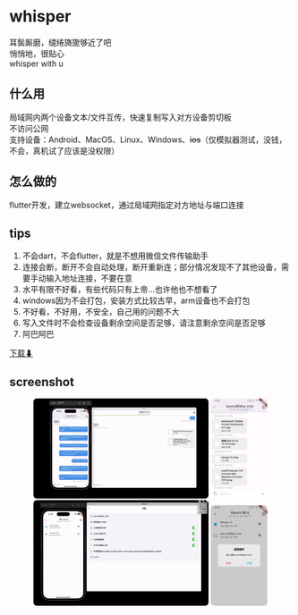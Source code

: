 # whisper

耳鬓厮磨，缱绻旖旎够近了吧  
悄悄地，很贴心  
whisper with u

## 什么用
局域网内两个设备文本/文件互传，快速复制写入对方设备剪切板  
不访问公网  
支持设备：Android、MacOS、Linux、Windows、~~ios~~（仅模拟器测试，没钱，不会，真机试了应该是没权限）

## 怎么做的
flutter开发，建立websocket，通过局域网指定对方地址与端口连接

## tips
1. 不会dart，不会flutter，就是不想用微信文件传输助手
2. 连接会断，断开不会自动处理，断开重新连；部分情况发现不了其他设备，需要手动输入地址连接，不要在意
3. 水平有限不好看，有些代码只有上帝...也许他也不想看了
4. windows因为不会打包，安装方式比较古早，arm设备也不会打包
5. 不好看，不好用，不安全，自己用的问题不大
6. 写入文件时不会检查设备剩余空间是否足够，请注意剩余空间是否足够
7. 阿巴阿巴

[下载⬇](https://github.com/lawnvi/whisper/releases)


## screenshot
<div style="display: inline-block; text-align: center;">
    <img src="https://github.com/lawnvi/whisper/blob/dev/.github/image/img_4.jpg" width="62%" style="border-radius: 6px;"/>
    <img src="https://github.com/lawnvi/whisper/blob/dev/.github/image/img_2.png" width="20%" style="border-radius: 6px;"/>
</div>
<div style="display: inline-block; text-align: center;">
    <img src="https://github.com/lawnvi/whisper/blob/dev/.github/image/img_3.jpg" width="62%" style="border-radius: 6px;"/>
    <img src="https://github.com/lawnvi/whisper/blob/dev/.github/image/img_5.png" width="20%" style="border-radius: 6px;"/>
</div>